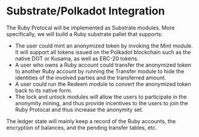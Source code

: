 # Substrate/Polkadot Integration

The Ruby Protocal will be implemented as Substrate modules. More specifically, we will build a Ruby substrate pallet that supports:

* The user could mint an anonymized token by invoking the Mint module. It will support all tokens issued on the Polkadot blockchain such as the native DOT or Kusama, as well as ERC-20 tokens.
* A user who owns a Ruby account could transfer the anonymized token to another Ruby account by running the Transfer module to hide the identities of the involved parties and the transferred amount.
* A user could run the Redeem module to convert the anonymized token back to its native form.
* The lock and unlock modules will allow the users to participate in the anonymity mining, and thus provide incentives to the users to join the Ruby Protocal and thus increase the anonymity set.

The ledger state will mainly keep a record of the Ruby accounts, the encryption of balances, and the pending transfer tables, etc.
